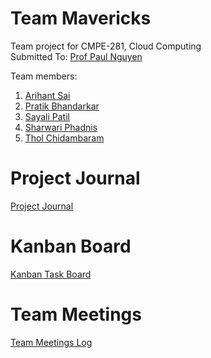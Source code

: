 # Team Mavericks
Team project for CMPE-281, Cloud Computing <br>
Submitted To: [Prof Paul Nguyen](https://github.com/paulnguyen)

Team members:
1. [Arihant Sai](https://github.com/Arihant1467)
2. [Pratik Bhandarkar](https://github.com/pratikb25)
3. [Sayali Patil](https://github.com/SayaliPatil)
4. [Sharwari Phadnis](https://github.com/sharwari09)
5. [Thol Chidambaram](https://github.com/thol)

# Project Journal
[Project Journal](ProjectJournal.md)

# Kanban Board
[Kanban Task Board](https://github.com/nguyensjsu/sp19-281-mavericks/projects/1)

# Team Meetings
[Team Meetings Log](ProjectJournal.md#Minutes-of-Meeting)

